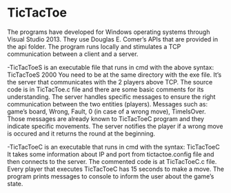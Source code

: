 # TicTacToe
The programs have developed for Windows operating systems through Visual Studio 2013. They use Douglas E. Comer’s APIs that are provided in the api folder. The program runs locally and stimulates a TCP communication between a client and a server.  

-TicTacToeS is an executable file that runs in cmd with the above syntax: TicTacToeS 2000 
You need to be at the same directory with the exe file. It’s the server that communicates with the 2 players above TCP. The source code is in TicTacToe.c file and there are some basic comments for its understanding. The server handles specific messages to ensure the right communication between the two entities (players). Messages such as: game’s board, Wrong, Fault, 0 (in case of a wrong move), TimeIsOver. Those messages are already known to TicTacToeC program and they indicate specific movements. The server notifies the player if a wrong move is occured and it returns the round at the beginning.

-TicTacToeC is an executable that runs in cmd with the syntax: TicTacToeC
It takes some information about IP and port from tictactoe.config file and then connects to the server. The commented code is at TicTacToeC.c file. Every player that executes TicTacToeC has 15 seconds to make a move. The program prints messages to console to inform the user about the game’s state.
